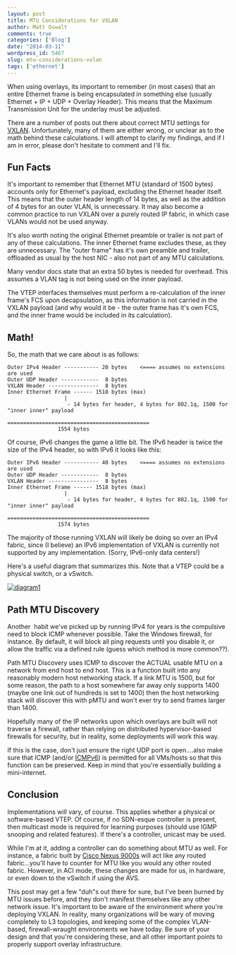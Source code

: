 ```yaml
---
layout: post
title: MTU Considerations for VXLAN
author: Matt Oswalt
comments: true
categories: ['Blog']
date: "2014-03-11"
wordpress_id: 5467
slug: mtu-considerations-vxlan
tags: ['ethernet']
---
```



When using overlays, its important to remember (in most cases) that an entire Ethernet frame is being encapsulated in something else (usually Ethernet + IP + UDP + Overlay Header). This means that the Maximum Transmission Unit for the underlay must be adjusted.

There are a number of posts out there about correct MTU settings for [VXLAN](https://tools.ietf.org/html/draft-mahalingam-dutt-dcops-vxlan-08). Unfortunately, many of them are either wrong, or unclear as to the math behind these calculations. I will attempt to clarify my findings, and if I am in error, please don't hesitate to comment and I'll fix.

## Fun Facts

It's important to remember that Ethernet MTU (standard of 1500 bytes) accounts only for Ethernet's payload, excluding the Ethernet header itself. This means that the outer header length of 14 bytes, as well as the addition of 4 bytes for an outer VLAN, is unnecessary. It may also become a common practice to run VXLAN over a purely routed IP fabric, in which case VLANs would not be used anyway.

It's also worth noting the original Ethernet preamble or trailer is not part of any of these calculations. The inner Ethernet frame excludes these, as they are unnecessary. The "outer frame" has it's own preamble and trailer, offloaded as usual by the host NIC - also not part of any MTU calculations.

Many vendor docs state that an extra 50 bytes is needed for overhead. This assumes a VLAN tag is not being used on the inner payload.

The VTEP interfaces themselves must perform a re-calculation of the inner frame's FCS upon decapsulation, as this information is not carried in the VXLAN payload (and why would it be - the outer frame has it's own FCS, and the inner frame would be included in its calculation).

## Math!

So, the math that we care about is as follows:

    
    Outer IPv4 Header ----------- 20 bytes    <==== assumes no extensions are used
    Outer UDP Header ------------  8 bytes
    VXLAN Header ----------------  8 bytes
    Inner Ethernet Frame ------ 1518 bytes (max)
    			      |
    			       - 14 bytes for header, 4 bytes for 802.1q, 1500 for "inner inner" payload
    
    =============================================
    			    1554 bytes

Of course, IPv6 changes the game a little bit. The IPv6 header is twice the size of the IPv4 header, so with IPv6 it looks like this:

    
    Outer IPv6 Header ----------- 40 bytes    <==== assumes no extensions are used
    Outer UDP Header ------------  8 bytes
    VXLAN Header ----------------  8 bytes
    Inner Ethernet Frame ------ 1518 bytes (max)
    			      |
    			       - 14 bytes for header, 4 bytes for 802.1q, 1500 for "inner inner" payload
    
    =============================================
    			    1574 bytes

The majority of those running VXLAN will likely be doing so over an IPv4 fabric, since (I believe) an IPv6 implementation of VXLAN is currently not supported by any implementation. (Sorry, IPv6-only data centers!)

Here's a useful diagram that summarizes this. Note that a VTEP could be a physical switch, or a vSwitch.

[![diagram1](/assets/2014/03/diagram1.png)](/assets/2014/03/diagram1.png)

## Path MTU Discovery

Another  habit we've picked up by running IPv4 for years is the compulsive need to block ICMP whenever possible. Take the Windows firewall, for instance. By default, it will block all ping requests until you disable it, or allow the traffic via a defined rule (guess which method is more common??).

Path MTU Discovery uses ICMP to discover the ACTUAL usable MTU on a network from end host to end host. This is a function built into any reasonably modern host networking stack. If a link MTU is 1500, but for some reason, the path to a host somewhere far away only supports 1400 (maybe one link out of hundreds is set to 1400) then the host networking stack will discover this with pMTU and won't ever try to send frames larger than 1400.

Hopefully many of the IP networks upon which overlays are built will not traverse a firewall, rather than relying on distributed hypervisor-based firewalls for security, but in reality, some deployments will work this way.

If this is the case, don't just ensure the right UDP port is open....also make sure that ICMP (and/or [ICMPv6](http://njetwork.wordpress.com/2014/01/17/ping6-and-fragments/)) is permitted for all VMs/hosts so that this function can be preserved. Keep in mind that you're essentially building a mini-internet.

## Conclusion

Implementations will vary, of course. This applies whether a physical or software-based VTEP. Of course, if no SDN-esque controller is present, then multicast mode is required for learning purposes (should use IGMP snooping and related features). If there's a controller, unicast may be used.

While I'm at it, adding a controller can do something about MTU as well. For instance, a fabric built by [Cisco Nexus 9000s](http://www.cisco.com/c/en/us/products/collateral/switches/nexus-9000-series-switches/white-paper-c11-729383.html) will act like any routed fabric...you'll have to counter for MTU like you would any other routed fabric. However, in ACI mode, these changes are made for us, in hardware, or even down to the vSwitch if using the AVS.

This post may get a few "duh"s out there for sure, but I've been burned by MTU issues before, and they don't manifest themselves like any other network issue. It's important to be aware of the environment where you're deploying VXLAN. In reality, many organizations will be wary of moving completely to L3 topologies, and keeping some of the complex VLAN-based, firewall-wraught environments we have today. Be sure of your design and that you're considering these, and all other important points to properly support overlay infrastructure.
